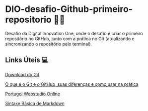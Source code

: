 # DIO-desafio-Github-primeiro-repositorio 👩‍💻
Desafio da Digital Innovation One, onde o desafio é criar o primeiro repositório no GitHub, junto com a prática no Git (atualizando e sincronizando o repositório pelo terminal).

## Links Úteis 💻
[Download do Git](https://git-scm.com/downloads)  

[O que é o Git e o GitHub, suas diferenças e como usar na prática](https://blog.betrybe.com/tecnologia/git-e-github/)

[Portugol Webstudio Online](https://portugol-webstudio.cubos.io/ide) 

[Sintaxe Básica de Markdown](https://www.markdownguide.org/basic-syntax/)  





### 

### 
